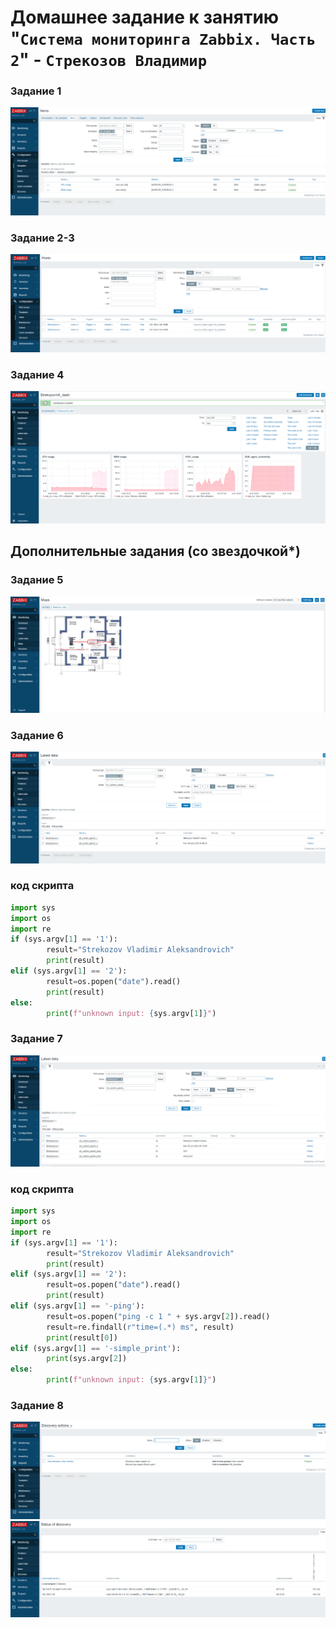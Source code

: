 # Домашнее задание к занятию "`Система мониторинга Zabbix. Часть 2`" - `Стрекозов Владимир`

### Задание 1
![alt text](https://github.com/Svalker1989/hw-03/blob/main/Z1.PNG)
### Задание 2-3
![alt text](https://github.com/Svalker1989/hw-03/blob/main/Z2-3.PNG)
### Задание 4
![alt text](https://github.com/Svalker1989/hw-03/blob/main/Z4%20dashboard.PNG)
## Дополнительные задания (со звездочкой*)
### Задание 5
![alt text](https://github.com/Svalker1989/hw-03/blob/main/Z5%20map.PNG)
### Задание 6
![alt text](https://github.com/Svalker1989/hw-03/blob/main/Z6.PNG)
### код скрипта
```python
import sys
import os
import re
if (sys.argv[1] == '1'):
        result="Strekozov Vladimir Aleksandrovich"
        print(result)
elif (sys.argv[1] == '2'):
        result=os.popen("date").read()
        print(result)
else:
        print(f"unknown input: {sys.argv[1]}")
```
### Задание 7
![alt text](https://github.com/Svalker1989/hw-03/blob/main/Z7.PNG)
### код скрипта
```python
import sys
import os
import re
if (sys.argv[1] == '1'):
        result="Strekozov Vladimir Aleksandrovich"
        print(result)
elif (sys.argv[1] == '2'):
        result=os.popen("date").read()
        print(result)
elif (sys.argv[1] == '-ping'):
        result=os.popen("ping -c 1 " + sys.argv[2]).read()
        result=re.findall(r"time=(.*) ms", result)
        print(result[0])
elif (sys.argv[1] == '-simple_print'):
        print(sys.argv[2])
else:
        print(f"unknown input: {sys.argv[1]}")
```
### Задание 8
![alt text](https://github.com/Svalker1989/hw-03/blob/main/Z8_actions.PNG)
![alt text](https://github.com/Svalker1989/hw-03/blob/main/Z8_discovery.PNG)


